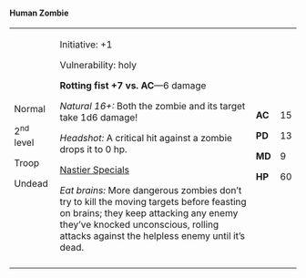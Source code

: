 #### Human Zombie

<table>
<colgroup>
<col style="width: 16%" />
<col style="width: 72%" />
<col style="width: 5%" />
<col style="width: 5%" />
</colgroup>
<tbody>
<tr class="odd">
<td><p>Normal</p>
<p>2<sup>nd</sup> level</p>
<p>Troop</p>
<p>Undead</p></td>
<td><p>Initiative: +1</p>
<p>Vulnerability: holy</p>
<p><strong>Rotting fist +7 vs. AC</strong>—6 damage</p>
<p><em>Natural 16+:</em> Both the zombie and its target take 1d6
damage!</p>
<p><em>Headshot:</em> A critical hit against a zombie drops it to 0
hp.</p>
<p><u>Nastier Specials</u></p>
<p><em>Eat brains:</em> More dangerous zombies don’t try to kill the
moving targets before feasting on brains; they keep attacking any enemy
they’ve knocked unconscious, rolling attacks against the helpless enemy
until it’s dead.</p></td>
<td><p><strong>AC</strong></p>
<p><strong>PD</strong></p>
<p><strong>MD</strong></p>
<p><strong>HP</strong></p></td>
<td><p>15</p>
<p>13</p>
<p>9</p>
<p>60</p></td>
</tr>
<tr class="even">
<td></td>
<td></td>
<td></td>
<td></td>
</tr>
</tbody>
</table>

